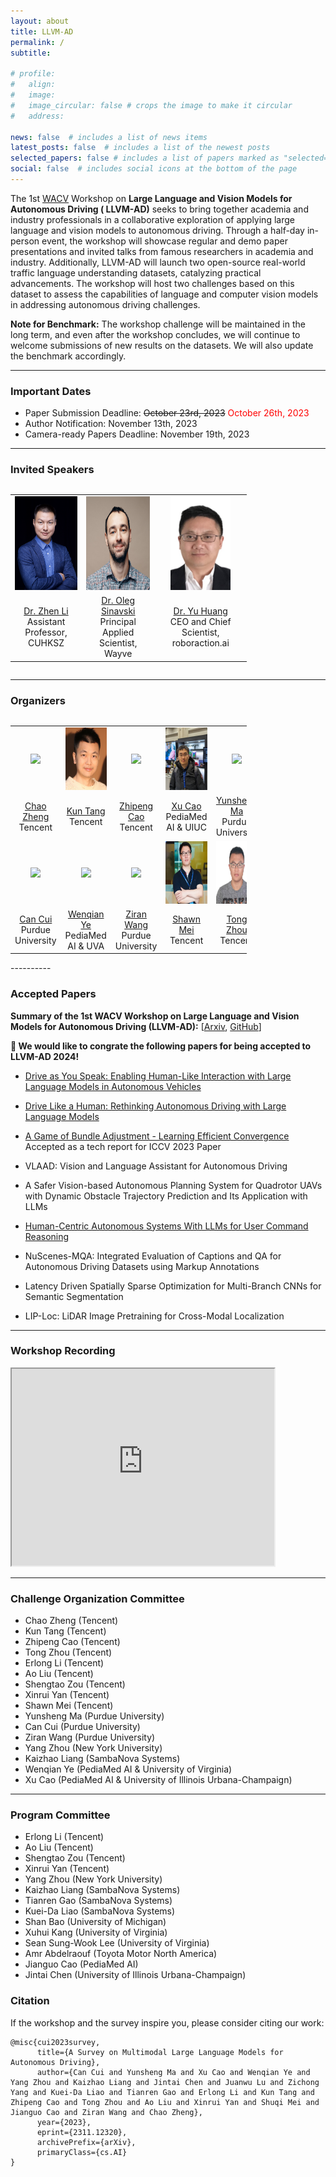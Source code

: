 ```yaml
---
layout: about
title: LLVM-AD
permalink: /
subtitle:

# profile:
#   align: 
#   image: 
#   image_circular: false # crops the image to make it circular
#   address: 

news: false  # includes a list of news items
latest_posts: false  # includes a list of the newest posts
selected_papers: false # includes a list of papers marked as "selected={true}"
social: false  # includes social icons at the bottom of the page
---
```



<!-- 
Write your biography here. Tell the world about yourself. Link to your favorite [subreddit](http://reddit.com). You can put a picture in, too. The code is already in, just name your picture `prof_pic.jpg` and put it in the `img/` folder.

Put your address / P.O. box / other info right below your picture. You can also disable any of these elements by editing `profile` property of the YAML header of your `_pages/about.md`. Edit `_bibliography/papers.bib` and Jekyll will render your [publications page](/al-folio/publications/) automatically.

Link to your social media connections, too. This theme is set up to use [Font Awesome icons](http://fortawesome.github.io/Font-Awesome/) and [Academicons](https://jpswalsh.github.io/academicons/), like the ones below. Add your Facebook, Twitter, LinkedIn, Google Scholar, or just disable all of them. -->

<!-- ### About LLVM-AD -->
The 1st [WACV](https://wacv2024.thecvf.com/) Workshop on **Large Language and Vision Models for Autonomous Driving (
LLVM-AD)** seeks to bring together academia and industry professionals in a collaborative exploration of applying large
language and vision models to autonomous driving. Through a half-day in-person event, the workshop will showcase regular
and demo paper presentations and invited talks from famous researchers in academia and industry. Additionally, LLVM-AD
will launch two open-source real-world traffic language understanding datasets, catalyzing practical advancements. The
workshop will host two challenges based on this dataset to assess the capabilities of language and computer vision
models in addressing autonomous driving challenges.

**Note for Benchmark:** The workshop challenge will be maintained in the long term, and even after the workshop concludes, we will continue to welcome submissions of new results on the datasets. We will also update the benchmark accordingly.

<!-- **Note for Submission:** In light of the extension of final decision release for the WACV 2024 main conference, we decided to extend our submission deadline to **October 26th, 2023**. -->

----------

### Important Dates

- Paper Submission Deadline: ~~October 23rd, 2023~~ <span style="color:red">October 26th, 2023</span>
- Author Notification: November 13th, 2023
- Camera-ready Papers Deadline: November 19th, 2023

----------

### Invited Speakers
<div style="overflow-x: auto;">
  <table style="width:75%">
    <tr>
      <td style="text-align:center"><img src="https://raw.githubusercontent.com/LLVM-AD/llvm-ad.github.io/main/assets/img/zhen_li.png" height="150"></td>
      <td style="text-align:center"><img src="https://raw.githubusercontent.com/LLVM-AD/llvm-ad.github.io/main/assets/img/oleg.png" height="150"></td>
      <td style="text-align:center"><img src="https://raw.githubusercontent.com/LLVM-AD/llvm-ad.github.io/main/assets/img/yu_huang.jpg" height="150"></td>
    </tr><tr>
      <td style="text-align:center"><a href="https://mypage.cuhk.edu.cn/academics/lizhen/">Dr. Zhen Li</a> <br>Assistant Professor, CUHKSZ</td>
      <td style="text-align:center"><a href="https://www.linkedin.com/in/oleg-sinavski/">Dr. Oleg Sinavski</a> <br> Principal Applied Scientist, Wayve</td>
      <td style="text-align:center"><a href="https://www.linkedin.com/in/yuhuang/">Dr. Yu Huang</a> <br> CEO and Chief Scientist, roboraction.ai</td>
    </tr> 


  </table>
</div>


----------

### Organizers

<!-- <table style="width:75%">
  <tr>
    <td style="text-align:center"><img src="https://scholar.googleusercontent.com/citations?view_op=medium_photo&user=6A1yEFMAAAAJ&citpid=1" height="200"></td>
    <td style="text-align:center"><img src="https://raw.githubusercontent.com/LLVM-AD/llvm-ad.github.io/main/assets/img/Kun_Tang.jpg" height="200"></td>
    <td style="text-align:center"><img src="https://raw.githubusercontent.com/LLVM-AD/llvm-ad.github.io/main/assets/img/Zhipeng_Cao.jpg" height="200"></td>
    <td style="text-align:center"><img src="https://raw.githubusercontent.com/LLVM-AD/llvm-ad.github.io/main/assets/img/Xu_Cao.jpg" height="200"></td>
    <td style="text-align:center"><img src="https://purduedigitaltwin.github.io/assets/images/people/yunsheng.jpg" height="200"></td>
  </tr><tr>
    <td style="text-align:center"><a href="">Chao Zheng</a> <br> Tencent</td>
    <td style="text-align:center"><a href="">Kun Tang</a> <br>Tencent</td>
    <td style="text-align:center"><a href="">Zhipeng Cao</a> <br>Tencent</td>
    <td style="text-align:center"><a href="https://www.linkedin.com/in/irohxu/">Xu Cao</a> <br>PediaMed AI & University of Illinois Urbana-Champaign</td>
    <td style="text-align:center"><a href="https://maysonma.github.io/">Yunsheng Ma</a> <br>Purdue University</td>
  </tr>
  <tr>
    <td style="text-align:center"><img src="https://purduedigitaltwin.github.io/assets/images/people/can.jpg" height="200"></td>
    <td style="text-align:center"><img src="https://wenqian-ye.github.io/images/selfie.jpeg" height="200"></td>
    <td style="text-align:center"><img src="https://ziranw.github.io/Attachments/Ziran_Headshot.jpg" height="200"></td>
    <td style="text-align:center"><img src="https://raw.githubusercontent.com/LLVM-AD/llvm-ad.github.io/main/assets/img/Shawn_Mei.png" height="200"></td>
    <td style="text-align:center"><img src="https://raw.githubusercontent.com/LLVM-AD/llvm-ad.github.io/main/assets/img/Tong_Zhou.jpg" height="200"></td>
  </tr><tr>
    <td style="text-align:center"><a href="https://cancui19.github.io/">Can Cui</a> <br> Purdue University</td>
    <td style="text-align:center"><a href="https://wenqian-ye.github.io/">Wenqian Ye</a> <br> PediaMed AI & University of Virginia </td>
    <td style="text-align:center"><a href="https://ziranw.github.io">Ziran Wang</a> <br>Purdue University</td>
    <td style="text-align:center"><a href="">Shawn Mei</a> <br> Tencent</td>
    <td style="text-align:center"><a href="">Tong Zhou</a> <br> Tencent</td>
  </tr>
</table> -->

<div style="overflow-x: auto;">
  <table style="width:75%">
    <tr>
      <td style="text-align:center"><img src="https://scholar.googleusercontent.com/citations?view_op=medium_photo&user=6A1yEFMAAAAJ&citpid=1" height="100"></td>
      <td style="text-align:center"><img src="https://raw.githubusercontent.com/LLVM-AD/llvm-ad.github.io/main/assets/img/Kun_Tang.jpg" height="100"></td>
      <td style="text-align:center"><img src="https://raw.githubusercontent.com/LLVM-AD/llvm-ad.github.io/main/assets/img/Zhipeng_Cao.jpg" height="100"></td>
      <td style="text-align:center"><img src="https://raw.githubusercontent.com/LLVM-AD/llvm-ad.github.io/main/assets/img/Xu_Cao.jpg" height="100"></td>
      <td style="text-align:center"><img src="https://purduedigitaltwin.github.io/assets/images/people/yunsheng.jpg" height="100"></td>
    </tr>
    <tr>
      <td style="text-align:center"><a href="">Chao Zheng</a> <br> Tencent</td>
      <td style="text-align:center"><a href="">Kun Tang</a> <br>Tencent</td>
      <td style="text-align:center"><a href="">Zhipeng Cao</a> <br>Tencent</td>
      <td style="text-align:center"><a href="https://www.linkedin.com/in/irohxu/">Xu Cao</a> <br>PediaMed AI & UIUC</td>
      <td style="text-align:center"><a href="https://maysonma.github.io/">Yunsheng Ma</a> <br>Purdue University</td>
    </tr>
    <tr>
      <td style="text-align:center"><img src="https://purduedigitaltwin.github.io/assets/images/people/can.jpg" height="100"></td>
      <td style="text-align:center"><img src="https://wenqian-ye.github.io/images/selfie.jpeg" height="100"></td>
      <td style="text-align:center"><img src="https://ziranw.github.io/Attachments/Ziran_Headshot.jpg" height="100"></td>
      <td style="text-align:center"><img src="https://raw.githubusercontent.com/LLVM-AD/llvm-ad.github.io/main/assets/img/Shawn_Mei.png" height="100"></td>
      <td style="text-align:center"><img src="https://raw.githubusercontent.com/LLVM-AD/llvm-ad.github.io/main/assets/img/Tong_Zhou.jpg" height="100"></td>
    </tr>
    <tr>
      <td style="text-align:center"><a href="https://cancui19.github.io/">Can Cui</a> <br> Purdue University</td>
      <td style="text-align:center"><a href="https://wenqian-ye.github.io/">Wenqian Ye</a> <br> PediaMed AI & UVA </td>
      <td style="text-align:center"><a href="https://ziranw.github.io">Ziran Wang</a> <br>Purdue University</td>
      <td style="text-align:center"><a href="">Shawn Mei</a> <br> Tencent</td>
      <td style="text-align:center"><a href="">Tong Zhou</a> <br> Tencent</td>
    </tr>
  </table>
</div>
----------

### Accepted Papers
**Summary of the 1st WACV Workshop on Large Language and Vision Models for Autonomous Driving (LLVM-AD):** \[[Arxiv](https://arxiv.org/abs/2311.12320), [GitHub](https://github.com/IrohXu/Awesome-Multimodal-LLM-Autonomous-Driving)\]

**🎉 We would like to congrate the following papers for being accepted to LLVM-AD 2024!**

- [Drive as You Speak: Enabling Human-Like Interaction with Large Language Models in Autonomous Vehicles](https://arxiv.org/abs/2309.10228)     

- [Drive Like a Human: Rethinking Autonomous Driving with Large Language Models](https://arxiv.org/abs/2307.07162)       

- [A Game of Bundle Adjustment - Learning Efficient Convergence](https://arxiv.org/abs/2308.13270) Accepted as a tech report for ICCV 2023 Paper          

- VLAAD: Vision and Language Assistant for Autonomous Driving      

- A Safer Vision-based Autonomous Planning System for Quadrotor UAVs with Dynamic Obstacle Trajectory Prediction and Its Application with LLMs     

- [Human-Centric Autonomous Systems With LLMs for User Command Reasoning](https://arxiv.org/abs/2311.08206)       

- NuScenes-MQA: Integrated Evaluation of Captions and QA for Autonomous Driving Datasets using Markup Annotations       

- Latency Driven Spatially Sparse Optimization for Multi-Branch CNNs for Semantic Segmentation       

- LIP-Loc: LiDAR Image Pretraining for Cross-Modal Localization  


----------
### Workshop Recording

<iframe width="420" height="315"
src="https://www.youtube.com/embed/WNaJPyVNPdw">
</iframe>

----------

### Challenge Organization Committee

- Chao Zheng (Tencent)
- Kun Tang (Tencent)
- Zhipeng Cao (Tencent)
- Tong Zhou (Tencent)
- Erlong Li (Tencent)
- Ao Liu (Tencent)
- Shengtao Zou (Tencent)
- Xinrui Yan (Tencent)
- Shawn Mei (Tencent)
- Yunsheng Ma (Purdue University)
- Can Cui (Purdue University)
- Ziran Wang (Purdue University)
- Yang Zhou (New York University)
- Kaizhao Liang (SambaNova Systems)
- Wenqian Ye (PediaMed AI & University of Virginia)
- Xu Cao (PediaMed AI & University of Illinois Urbana-Champaign)

----------

### Program Committee

- Erlong Li (Tencent)
- Ao Liu (Tencent)
- Shengtao Zou (Tencent)
- Xinrui Yan (Tencent)
- Yang Zhou (New York University)
- Kaizhao Liang (SambaNova Systems)
- Tianren Gao (SambaNova Systems)
- Kuei-Da Liao (SambaNova Systems)
- Shan Bao (University of Michigan)
- Xuhui Kang (University of Virginia)
- Sean Sung-Wook Lee (University of Virginia)
- Amr Abdelraouf (Toyota Motor North America)
- Jianguo Cao (PediaMed AI)
- Jintai Chen (University of Illinois Urbana-Champaign)



### Citation    

If the workshop and the survey inspire you, please consider citing our work:    

```
@misc{cui2023survey,
      title={A Survey on Multimodal Large Language Models for Autonomous Driving}, 
      author={Can Cui and Yunsheng Ma and Xu Cao and Wenqian Ye and Yang Zhou and Kaizhao Liang and Jintai Chen and Juanwu Lu and Zichong Yang and Kuei-Da Liao and Tianren Gao and Erlong Li and Kun Tang and Zhipeng Cao and Tong Zhou and Ao Liu and Xinrui Yan and Shuqi Mei and Jianguo Cao and Ziran Wang and Chao Zheng},
      year={2023},
      eprint={2311.12320},
      archivePrefix={arXiv},
      primaryClass={cs.AI}
}
```